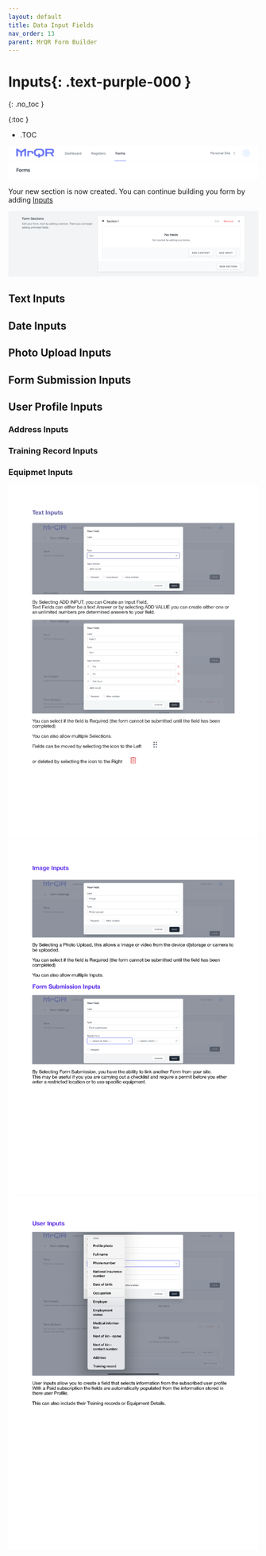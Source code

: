 ```yaml
---
layout: default
title: Data Input Fields
nav_order: 13
parent: MrQR Form Builder
---
```

<html>
<head>
<style>
.button {
  padding: 5px 12px;
  text-align: center;
  text-decoration: none;
  display: inline-block;
  font-size: 12px;
  margin: 4px 2px;
  cursor: pointer; }
.button1 {background-color: #555555;} /* Black */
.button2 {background-color: white;}
.button3 {background-color: red;}
.button1 {color: white;}
.button2 {color: grey;}
.button3 {color: white;}
.button1 {border: none;}
.button2 {border: 1px solid grey}
.button3 {border: none;}
.button1 {border-radius: 5px;}
.button2 {border-radius: 5px;}
.button3 {border-radius: 5px;} 
</style>
</head>
</html>

# **Inputs**{: .text-purple-000 }
{: .no_toc }

{:toc }
- .TOC
  
![MrQR Form Builder](/assets/images/Forms/MrQR_Forms_Header.png "Header")

Your new section is now created. You can continue building you form by adding [Inputs](https://docs.mrqr.me/FormBuilder/Data_Inputs) 

![MrQR Form Builder](/assets/images/Forms/MrQR_Form_New_Section_Created.png "Created")

## Text Inputs

## Date Inputs

## Photo Upload Inputs

## Form Submission Inputs

## User Profile Inputs

### Address Inputs

### Training Record Inputs

### Equipmet Inputs

![MrQR Form Builder](/assets/images/MrQR%20Forms_Page_6.png "Page 6")
![MrQR Form Builder](/assets/images/MrQR%20Forms_Page_7.png "Page 7")
![MrQR Form Builder](/assets/images/MrQR%20Forms_Page_8.png "Page 8")

